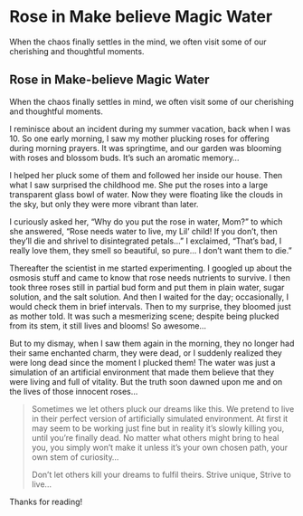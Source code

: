 # Rose in Make believe Magic Water

When the chaos finally settles in the mind, we often visit some of our cherishing and thoughtful moments.

## Rose in Make-believe Magic Water <a id="d5cf"></a>

When the chaos finally settles in mind, we often visit some of our cherishing and thoughtful moments.

I reminisce about an incident during my summer vacation, back when I was 10. So one early morning, I saw my mother plucking roses for offering during morning prayers. It was springtime, and our garden was blooming with roses and blossom buds. It’s such an aromatic memory…

I helped her pluck some of them and followed her inside our house. Then what I saw surprised the childhood me. She put the roses into a large transparent glass bowl of water. Now they were floating like the clouds in the sky, but only they were more vibrant than later.

I curiously asked her, “Why do you put the rose in water, Mom?” to which she answered, “Rose needs water to live, my Lil’ child! If you don’t, then they’ll die and shrivel to disintegrated petals…” I exclaimed, “That’s bad, I really love them, they smell so beautiful, so pure… I don’t want them to die.”

Thereafter the scientist in me started experimenting. I googled up about the osmosis stuff and came to know that rose needs nutrients to survive. I then took three roses still in partial bud form and put them in plain water, sugar solution, and the salt solution. And then I waited for the day; occasionally, I would check them in brief intervals. Then to my surprise, they bloomed just as mother told. It was such a mesmerizing scene; despite being plucked from its stem, it still lives and blooms! So awesome…

But to my dismay, when I saw them again in the morning, they no longer had their same enchanted charm, they were dead, or I suddenly realized they were long dead since the moment I plucked them! The water was just a simulation of an artificial environment that made them believe that they were living and full of vitality. But the truth soon dawned upon me and on the lives of those innocent roses…

> Sometimes we let others pluck our dreams like this. We pretend to live in their perfect version of artificially simulated environment. At first it may seem to be working just fine but in reality it’s slowly killing you, until you’re finally dead. No matter what others might bring to heal you, you simply won’t make it unless it’s your own chosen path, your own stem of curiosity…
>
> Don’t let others kill your dreams to fulfil theirs. Strive unique, Strive to live…

Thanks for reading!

